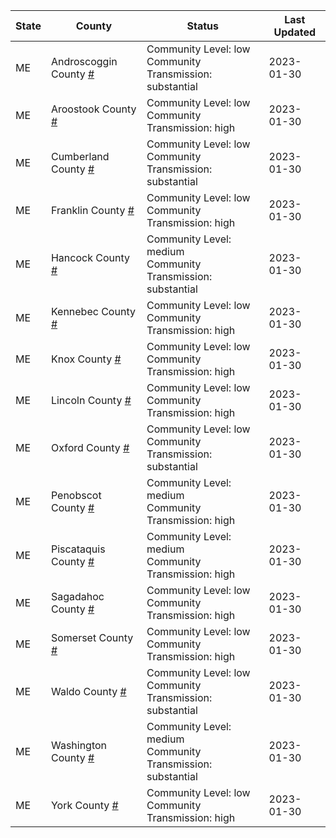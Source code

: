 State | County | Status | Last Updated
--- | --- | --- | --- 
ME | Androscoggin County <a href="#androscoggin_county">#</a> | <a name="androscoggin_county"></a>Community Level: low<br/>Community Transmission: substantial | 2023-01-30
ME | Aroostook County <a href="#aroostook_county">#</a> | <a name="aroostook_county"></a>Community Level: low<br/>Community Transmission: high | 2023-01-30
ME | Cumberland County <a href="#cumberland_county">#</a> | <a name="cumberland_county"></a>Community Level: low<br/>Community Transmission: substantial | 2023-01-30
ME | Franklin County <a href="#franklin_county">#</a> | <a name="franklin_county"></a>Community Level: low<br/>Community Transmission: high | 2023-01-30
ME | Hancock County <a href="#hancock_county">#</a> | <a name="hancock_county"></a>Community Level: medium<br/>Community Transmission: substantial | 2023-01-30
ME | Kennebec County <a href="#kennebec_county">#</a> | <a name="kennebec_county"></a>Community Level: low<br/>Community Transmission: high | 2023-01-30
ME | Knox County <a href="#knox_county">#</a> | <a name="knox_county"></a>Community Level: low<br/>Community Transmission: high | 2023-01-30
ME | Lincoln County <a href="#lincoln_county">#</a> | <a name="lincoln_county"></a>Community Level: low<br/>Community Transmission: high | 2023-01-30
ME | Oxford County <a href="#oxford_county">#</a> | <a name="oxford_county"></a>Community Level: low<br/>Community Transmission: substantial | 2023-01-30
ME | Penobscot County <a href="#penobscot_county">#</a> | <a name="penobscot_county"></a>Community Level: medium<br/>Community Transmission: high | 2023-01-30
ME | Piscataquis County <a href="#piscataquis_county">#</a> | <a name="piscataquis_county"></a>Community Level: medium<br/>Community Transmission: high | 2023-01-30
ME | Sagadahoc County <a href="#sagadahoc_county">#</a> | <a name="sagadahoc_county"></a>Community Level: low<br/>Community Transmission: high | 2023-01-30
ME | Somerset County <a href="#somerset_county">#</a> | <a name="somerset_county"></a>Community Level: low<br/>Community Transmission: high | 2023-01-30
ME | Waldo County <a href="#waldo_county">#</a> | <a name="waldo_county"></a>Community Level: low<br/>Community Transmission: substantial | 2023-01-30
ME | Washington County <a href="#washington_county">#</a> | <a name="washington_county"></a>Community Level: medium<br/>Community Transmission: substantial | 2023-01-30
ME | York County <a href="#york_county">#</a> | <a name="york_county"></a>Community Level: low<br/>Community Transmission: high | 2023-01-30
